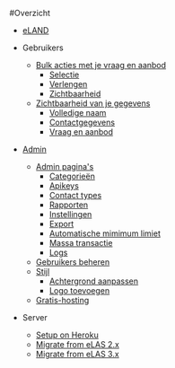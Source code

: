 #Overzicht

* [eLAND](README.md)

* Gebruikers
  * [Bulk acties met je vraag en aanbod](docs/bulk-acties-met-je-vraag-en-aanbod.md)
    * [Selectie](docs/bulk-selectie.md)
    * [Verlengen](docs/bulk-verlengen.md)
    * [Zichtbaarheid](docs/bulk-zichtbaarheid.md)
  * [Zichtbaarheid van je gegevens](docs/zichtbaarheid.md)
    * [Volledige naam](docs/zichtbaarheid-volledige-naam.md)
    * [Contactgegevens](docs/zichtbaarheid-contactgegevens.md)
    * [Vraag en aanbod](docs/zichtbaarheid-vraag-en-aanbod.md)

* [Admin](docs/admin.md)
  * [Admin pagina's](docs/admin-paginas.md)
    * [Categorieën](docs/admin-categorieen.md)
    * [Apikeys](docs/admin-apikeys.md)
    * [Contact types](docs/admin-contact-types.md)
    * [Rapporten](docs/admin-rapporten.md)
    * [Instellingen](docs/admin-instellingen.md)
    * [Export](docs/admin-export.md)
    * [Automatische mimimum limiet](docs/admin-automatische-minimum-limiet.md)
    * [Massa transactie](docs/admin-massa-transactie.md)
    * [Logs](docs/admin-logs.md)    
  * [Gebruikers beheren](docs/admin-gebruikers-beheren.md)
  * [Stijl](docs/admin-stijl.md)
    * [Achtergrond aanpassen](docs/admin-achtergrond-aanpassen.md)
    * [Logo toevoegen](docs/admin-logo-toevoegen.md)
  * [Gratis-hosting](docs/gratis-hosting.md)

* Server
  * [Setup on Heroku](docs/setup-on-heroku.md)
  * [Migrate from eLAS 2.x](docs/migrate-from-elas-2.md)
  * [Migrate from eLAS 3.x](docs/migrate-from-elas-3.md)


